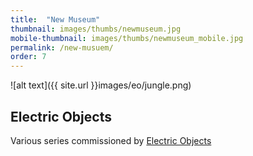 ```yaml
---
title:  "New Museum"
thumbnail: images/thumbs/newmuseum.jpg
mobile-thumbnail: images/thumbs/newmuseum_mobile.jpg
permalink: /new-musuem/
order: 7
---
```


![alt text]({{ site.url }}images/eo/jungle.png)

## Electric Objects
Various series commissioned by [Electric Objects](http://electricobjects.com/)
